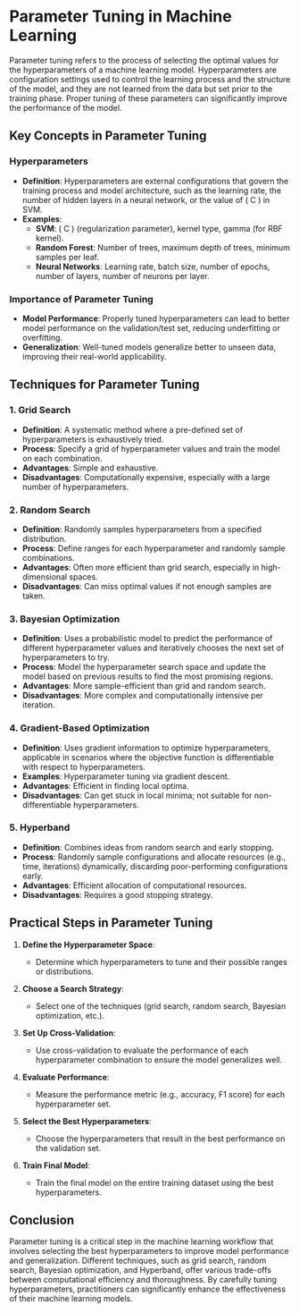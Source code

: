 # Parameter Tuning in Machine Learning

Parameter tuning refers to the process of selecting the optimal values for the hyperparameters of a machine learning model. Hyperparameters are configuration settings used to control the learning process and the structure of the model, and they are not learned from the data but set prior to the training phase. Proper tuning of these parameters can significantly improve the performance of the model.

## Key Concepts in Parameter Tuning

### Hyperparameters
- **Definition**: Hyperparameters are external configurations that govern the training process and model architecture, such as the learning rate, the number of hidden layers in a neural network, or the value of \( C \) in SVM.
- **Examples**:
  - **SVM**: \( C \) (regularization parameter), kernel type, gamma (for RBF kernel).
  - **Random Forest**: Number of trees, maximum depth of trees, minimum samples per leaf.
  - **Neural Networks**: Learning rate, batch size, number of epochs, number of layers, number of neurons per layer.

### Importance of Parameter Tuning
- **Model Performance**: Properly tuned hyperparameters can lead to better model performance on the validation/test set, reducing underfitting or overfitting.
- **Generalization**: Well-tuned models generalize better to unseen data, improving their real-world applicability.

## Techniques for Parameter Tuning

### 1. Grid Search
- **Definition**: A systematic method where a pre-defined set of hyperparameters is exhaustively tried.
- **Process**: Specify a grid of hyperparameter values and train the model on each combination.
- **Advantages**: Simple and exhaustive.
- **Disadvantages**: Computationally expensive, especially with a large number of hyperparameters.

### 2. Random Search
- **Definition**: Randomly samples hyperparameters from a specified distribution.
- **Process**: Define ranges for each hyperparameter and randomly sample combinations.
- **Advantages**: Often more efficient than grid search, especially in high-dimensional spaces.
- **Disadvantages**: Can miss optimal values if not enough samples are taken.

### 3. Bayesian Optimization
- **Definition**: Uses a probabilistic model to predict the performance of different hyperparameter values and iteratively chooses the next set of hyperparameters to try.
- **Process**: Model the hyperparameter search space and update the model based on previous results to find the most promising regions.
- **Advantages**: More sample-efficient than grid and random search.
- **Disadvantages**: More complex and computationally intensive per iteration.

### 4. Gradient-Based Optimization
- **Definition**: Uses gradient information to optimize hyperparameters, applicable in scenarios where the objective function is differentiable with respect to hyperparameters.
- **Examples**: Hyperparameter tuning via gradient descent.
- **Advantages**: Efficient in finding local optima.
- **Disadvantages**: Can get stuck in local minima; not suitable for non-differentiable hyperparameters.

### 5. Hyperband
- **Definition**: Combines ideas from random search and early stopping.
- **Process**: Randomly sample configurations and allocate resources (e.g., time, iterations) dynamically, discarding poor-performing configurations early.
- **Advantages**: Efficient allocation of computational resources.
- **Disadvantages**: Requires a good stopping strategy.

## Practical Steps in Parameter Tuning

1. **Define the Hyperparameter Space**:
   - Determine which hyperparameters to tune and their possible ranges or distributions.

2. **Choose a Search Strategy**:
   - Select one of the techniques (grid search, random search, Bayesian optimization, etc.).

3. **Set Up Cross-Validation**:
   - Use cross-validation to evaluate the performance of each hyperparameter combination to ensure the model generalizes well.

4. **Evaluate Performance**:
   - Measure the performance metric (e.g., accuracy, F1 score) for each hyperparameter set.

5. **Select the Best Hyperparameters**:
   - Choose the hyperparameters that result in the best performance on the validation set.

6. **Train Final Model**:
   - Train the final model on the entire training dataset using the best hyperparameters.

## Conclusion

Parameter tuning is a critical step in the machine learning workflow that involves selecting the best hyperparameters to improve model performance and generalization. Different techniques, such as grid search, random search, Bayesian optimization, and Hyperband, offer various trade-offs between computational efficiency and thoroughness. By carefully tuning hyperparameters, practitioners can significantly enhance the effectiveness of their machine learning models.

